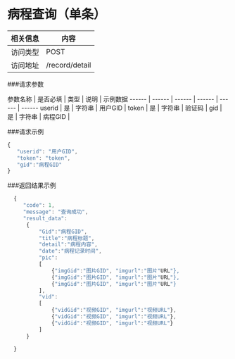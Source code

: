 # 病程查询（单条）
 相关信息 | 内容
 ------ | ------
 访问类型 | POST
 访问地址 | /record/detail

###请求参数

 参数名称 | 是否必填 | 类型 | 说明 | 示例数据
 ------ | ------ | ------ | ------ | ------ | ------
 userid | 是 | 字符串 | 用户GID | 
 token | 是 | 字符串 | 验证码 | 
 gid | 是 | 字符串 | 病程GID | 

###请求示例
```javascript
{
   "userid": "用户GID",
   "token": "token",
   "gid":"病程GID"
}
```

###返回结果示例

```javascript
  {
     "code": 1,
     "message": "查询成功",
     "result_data":
      {
          "Gid":"病程GID",
          "title":"病程标题",
          "detail":"病程内容",
          "date":"病程记录时间",
          "pic":
          [
              {"imgGid":"图片GID", "imgurl":"图片"URL"},
              {"imgGid":"图片GID", "imgurl":"图片"URL"},
              {"imgGid":"图片GID", "imgurl":"图片"URL"}
          ],
          "vid":
          [
              {"vidGid":"视频GID", "imgurl":"视频URL"},
              {"vidGid":"视频GID", "imgurl":"视频URL"},
              {"vidGid":"视频GID", "imgurl":"视频URL"}
          ]
      }

  }



```
